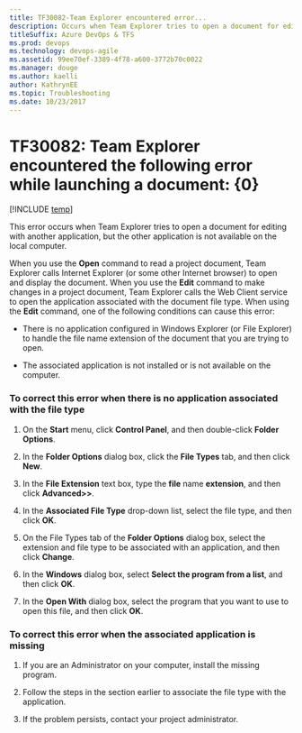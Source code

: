 ```yaml
---
title: TF30082-Team Explorer encountered error... 
description: Occurs when Team Explorer tries to open a document for editing with another application.
titleSuffix: Azure DevOps & TFS
ms.prod: devops
ms.technology: devops-agile
ms.assetid: 99ee70ef-3389-4f78-a600-3772b70c0022
ms.manager: douge
ms.author: kaelliauthor: KathrynEE
ms.topic: Troubleshooting
ms.date: 10/23/2017
---
```



# TF30082: Team Explorer encountered the following error while launching a document: {0}

[!INCLUDE [temp](../../_shared/version-vsts-tfs-all-versions.md)]

This error occurs when Team Explorer tries to open a document for editing with another application, but the other application is not available on the local computer.  
  
 When you use the **Open** command to read a project document, Team Explorer calls Internet Explorer (or some other Internet browser) to open and display the document. When you use the **Edit** command to make changes in a project document, Team Explorer calls the Web Client service to open the application associated with the document file type. When using the **Edit** command, one of the following conditions can cause this error:  
  
-   There is no application configured in Windows Explorer (or File Explorer) to handle the file name extension of the document that you are trying to open.  
  
-   The associated application is not installed or is not available on the computer.  
  
### To correct this error when there is no application associated with the file type  
  
1.  On the **Start** menu, click **Control Panel**, and then double-click **Folder Options**.  
  
2.  In the **Folder Options** dialog box, click the **File Types** tab, and then click **New**.  
  
3.  In the **File Extension** text box, type the **file** name **extension**, and then click **Advanced>>**.  
  
4.  In the **Associated File Type** drop-down list, select the file type, and then click **OK**.  
  
5.  On the File Types tab of the **Folder Options** dialog box, select the extension and file type to be associated with an application, and then click **Change**.  
  
6.  In the **Windows** dialog box, select **Select the program from a list**, and then click **OK**.  
  
7.  In the **Open With** dialog box, select the program that you want to use to open this file, and then click **OK**.  
  
### To correct this error when the associated application is missing  
  
1.  If you are an Administrator on your computer, install the missing program.  
  
2.  Follow the steps in the section earlier to associate the file type with the application.  
  
3.  If the problem persists, contact your project administrator.
